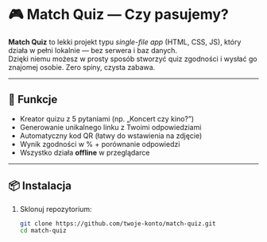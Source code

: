 # 🎮 Match Quiz — Czy pasujemy?

**Match Quiz** to lekki projekt typu *single-file app* (HTML, CSS, JS), który działa w pełni lokalnie — bez serwera i baz danych.  
Dzięki niemu możesz w prosty sposób stworzyć quiz zgodności i wysłać go znajomej osobie. Zero spiny, czysta zabawa.

---

## 🚀 Funkcje
- Kreator quizu z 5 pytaniami (np. „Koncert czy kino?”)
- Generowanie unikalnego linku z Twoimi odpowiedziami
- Automatyczny kod QR (łatwy do wstawienia na zdjęcie)
- Wynik zgodności w % + porównanie odpowiedzi
- Wszystko działa **offline** w przeglądarce

---

## 📦 Instalacja

1. Sklonuj repozytorium:
   ```bash
   git clone https://github.com/twoje-konto/match-quiz.git
   cd match-quiz
